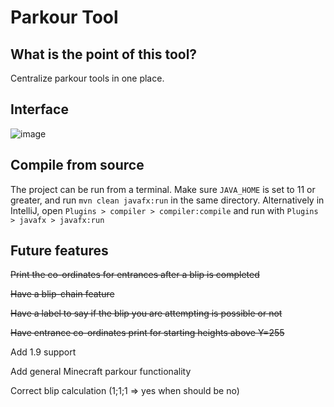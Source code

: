 # Parkour Tool

## What is the point of this tool?

Centralize parkour tools in one place.

## Interface

![image](https://imgur.com/a/RSgQUcj "parkour tool interface")

## Compile from source

The project can be run from a terminal. Make sure `JAVA_HOME` is set to 11 or greater, and run `mvn clean javafx:run` in
 the same directory. Alternatively in IntelliJ, open `Plugins > compiler > compiler:compile` and run with `Plugins > javafx > javafx:run`


## Future features

~~Print the co-ordinates for entrances after a blip is completed~~

~~Have a blip-chain feature~~

~~Have a label to say if the blip you are attempting is possible or not~~

~~Have entrance co-ordinates print for starting heights above Y=255~~



Add 1.9 support

Add general Minecraft parkour functionality

Correct blip calculation (1;1;1 => yes when should be no)
